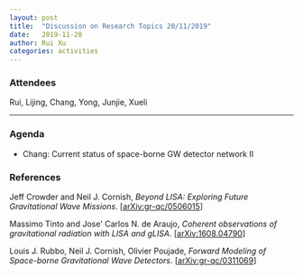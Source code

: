 ```yaml
---
layout: post
title:  "Discussion on Research Topics 20/11/2019"
date:   2019-11-20
author: Rui Xu
categories: activities
---
```



### Attendees

Rui, Lijing, Chang, Yong, Junjie, Xueli

---

### Agenda

- Chang: Current status of space-borne GW detector network II

### References

Jeff Crowder and Neil J. Cornish, *Beyond LISA: Exploring Future Gravitational Wave Missions*. [[arXiv:gr-qc/0506015](https://arxiv.org/abs/gr-qc/0506015)] 

Massimo Tinto and Jose' Carlos N. de Araujo, *Coherent observations of gravitational radiation with LISA and gLISA*. [[arXiv:1608.04790](https://arxiv.org/abs/1608.04790)]


Louis J. Rubbo, Neil J. Cornish, Olivier Poujade, *Forward Modeling of Space-borne Gravitational Wave Detectors*. [[arXiv:gr-qc/0311069](https://arxiv.org/abs/gr-qc/0311069)]

